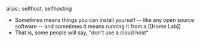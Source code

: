 alias:: selfhost, selfhosting

- Sometimes means things you can install yourself -- like any open source software -- and sometimes it means running it from a [[Home Lab]]
- That is, some people will say, "don't use a cloud host"